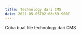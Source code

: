 ```yaml
---
title: Technology dari CMS
date: 2021-05-05T02:08:59.960Z
---
```

Coba buat file technology dari CMS